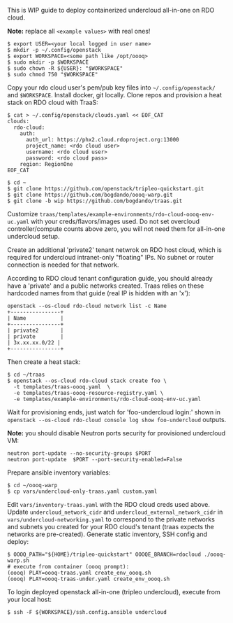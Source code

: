 This is WIP guide to deploy containerized undercloud all-in-one on RDO cloud.

**Note:** replace all `<example values>` with real ones!

```
$ export USER=<your local logged in user name>
$ mkdir -p ~/.config/openstack
$ export WORKSPACE=<some path like /opt/oooq>
$ sudo mkdir -p $WORKSPACE
$ sudo chown -R ${USER}: "$WORKSPACE"
$ sudo chmod 750 "$WORKSPACE"
```

Copy your rdo cloud user's pem/pub key files into `~/.config/openstack/`
and `$WORKSPACE`.
Install docker, git locally.
Clone repos and provision a heat stack on RDO cloud with TraaS:

```
$ cat > ~/.config/openstack/clouds.yaml << EOF_CAT
clouds:
  rdo-cloud:
    auth:
      auth_url: https://phx2.cloud.rdoproject.org:13000
      project_name: <rdo cloud user>
      username: <rdo cloud user>
      password: <rdo cloud pass>
    region: RegionOne
EOF_CAT

$ cd ~
$ git clone https://github.com/openstack/tripleo-quickstart.git
$ git clone https://github.com/bogdando/oooq-warp.git
$ git clone -b wip https://github.com/bogdando/traas.git
```
Customize `traas/templates/example-environments/rdo-cloud-oooq-env-uc.yaml`
with your creds/flavors/images used. Do not set overcloud controller/compute
counts above zero, you will not need them for all-in-one undercloud setup.

Create an additional 'private2' tenant netwrok on RDO host cloud, which is
required for undercloud intranet-only "floating" IPs. No subnet or router
connection is needed for that network.

According to RDO cloud tenant configuration guide, you should already have
a 'private' and a public networks created. Traas relies on these hardcoded
names from that guide (real IP is hidden with an 'x'):

```
openstack --os-cloud rdo-cloud network list -c Name
+----------------+
| Name           |
+----------------+
| private2       |
| private        |
| 3x.xx.xx.0/22 |
+----------------+
```

Then create a heat stack:
```
$ cd ~/traas
$ openstack --os-cloud rdo-cloud stack create foo \
  -t templates/traas-oooq.yaml  \
  -e templates/traas-oooq-resource-registry.yaml \
  -e templates/example-environments/rdo-cloud-oooq-env-uc.yaml
```

Wait for provisioning ends, just watch for 'foo-undercloud login:' shown in
`openstack --os-cloud rdo-cloud console log show foo-undercloud` outputs.

**Note:** you should disable Neutron ports security for provisioned undercloud
VM:
```
neutron port-update --no-security-groups $PORT
neutron port-update  $PORT --port-security-enabled=False
```

Prepare ansible inventory variables:

```
$ cd ~/oooq-warp
$ cp vars/undercloud-only-traas.yaml custom.yaml
```

Edit `vars/inventory-traas.yaml` with the RDO cloud creds used above.
Update `undercloud_network_cidr` and `undercloud_external_network_cidr`
in `vars/undercloud-networking.yaml` to correspond to the private networks and
subnets you created for your RDO cloud's tenant (traas expects the networks are
pre-created). Generate static inventory, SSH config and deploy:

```
$ OOOQ_PATH="${HOME}/tripleo-quickstart" OOOQE_BRANCH=rdocloud ./oooq-warp.sh
# execute from container (oooq prompt):
(oooq) PLAY=oooq-traas.yaml create_env_oooq.sh
(oooq) PLAY=oooq-traas-under.yaml create_env_oooq.sh
```

To login deployed openstack all-in-one (tripleo undercloud), execute from your
local host:

```
$ ssh -F ${WORKSPACE}/ssh.config.ansible undercloud
```
